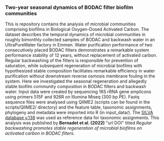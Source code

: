 ### Two-year seasonal dynamics of BODAC filter biofilm communities

This is repository contains the analysis of microbial communities comprising biofilms in Biological Oxygen-Dosed Activated Carbon. The dataset describes the temporal dynamics of microbial communities in roughly bimonthly collected samples of BODAC and backwash water in an UltraPureWater factory in Emmen.
Water purification performance of two consecutively placed BODAC filters demonstrates a remarkable system performance stability of 12 years, without replacement of activated carbon. Regular backwashing of the filters is responsible for prevention of saturation, while subsequent regeneration of microbial biofilms with hypothesized stable composition facilitates remarkable efficiency in water purification without downstream reverse osmosis membrane fouling in the system. Here we investigated the seasonal regeneration and allegedly stable biofilm community composition in BODAC filters and backwash water.
Input data were created by sequencing 16S rRNA gene amplicons using primers 515F and 926R on Illumina Miseq (300 bp PE). Fastq sequence files were analysed using QIIME2 (scripts can be found in the scripts/QIIME2/ directory) and the feature table, taxonomic assignments, phylogeny and metadata were imported into R (in input_data/). The [SILVA database v.138](https://www.arb-silva.de/documentation/release-138/) was used as reference data for taxonomic assignments. This analysis was published by **Bernadet et al. (2022)** "url DOI" titled *Regular backwashing promotes stable regeneration of microbial biofilms on activated carbon in BODAC filters*.
